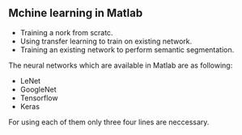 ## Mchine learning in Matlab

 - Training a nork from scratc.
 - Using transfer learning to train on existing network.
 - Training an existing network to perform semantic segmentation.

The neural networks which are available in Matlab are as following:

 - LeNet
 - GoogleNet
 - Tensorflow
 - Keras 

For using each of them only three four lines are neccessary.
<!--stackedit_data:
eyJoaXN0b3J5IjpbLTIxMjQyOTk0OTksMTkwMTk5MDc1M119
-->